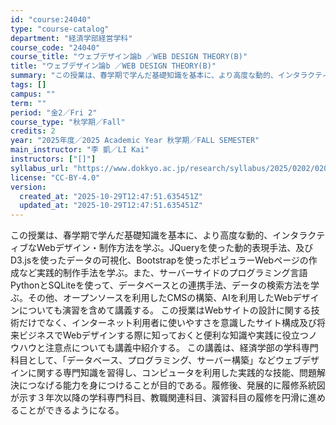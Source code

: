```yaml
---
id: "course:24040"
type: "course-catalog"
department: "経済学部経営学科"
course_code: "24040"
course_title: "ウェブデザイン論b ／WEB DESIGN THEORY(B)"
title: "ウェブデザイン論b ／WEB DESIGN THEORY(B)"
summary: "この授業は、春学期で学んだ基礎知識を基本に、より高度な動的、インタラクティブなWebデザイン・制作方法を学ぶ。JQueryを使った動的表現手法、及びD3.jsを使ったデータの可視化、Bootstrapを使ったポピュラーWebページの作成など…"
tags: []
campus: ""
term: ""
period: "金2／Fri 2"
course_type: "秋学期／Fall"
credits: 2
year: "2025年度／2025 Academic Year 秋学期／FALL SEMESTER"
main_instructor: "李 凱／LI Kai"
instructors: ["[]"]
syllabus_url: "https://www.dokkyo.ac.jp/research/syllabus/2025/0202/0202_24040_ja_JP.html"
license: "CC-BY-4.0"
version:
  created_at: "2025-10-29T12:47:51.635451Z"
  updated_at: "2025-10-29T12:47:51.635451Z"
---
```

この授業は、春学期で学んだ基礎知識を基本に、より高度な動的、インタラクティブなWebデザイン・制作方法を学ぶ。JQueryを使った動的表現手法、及びD3.jsを使ったデータの可視化、Bootstrapを使ったポピュラーWebページの作成など実践的制作手法を学ぶ。また、サーバーサイドのプログラミング言語PythonとSQLiteを使って、データベースとの連携手法、データの検索方法を学ぶ。その他、オープンソースを利用したCMSの構築、AIを利用したWebデザインについても演習を含めて講義する。 この授業はWebサイトの設計に関する技術だけでなく、インターネット利用者に使いやすさを意識したサイト構成及び将来ビジネスでWebデザインする際に知っておくと便利な知識や実践に役立つノウハウと注意点についても講義中紹介する。 この講義は、経済学部の学科専門科目として、「データベース、プログラミング、サーバー構築」などウェブデザインに関する専門知識を習得し、コンピュータを利用した実践的な技能、問題解決につなげる能力を身につけることが目的である。履修後、発展的に履修系統図が示す３年次以降の学科専門科目、教職関連科目、演習科目の履修を円滑に進めることができるようになる。
